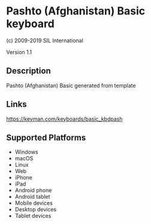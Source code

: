 Pashto (Afghanistan) Basic keyboard
==============

(c) 2009-2019 SIL International

Version 1.1

Description
-----------

Pashto (Afghanistan) Basic generated from template

Links
-----
https://keyman.com/keyboards/basic_kbdpash

Supported Platforms
-------------------
 * Windows
 * macOS
 * Linux
 * Web
 * iPhone
 * iPad
 * Android phone
 * Android tablet
 * Mobile devices
 * Desktop devices
 * Tablet devices

